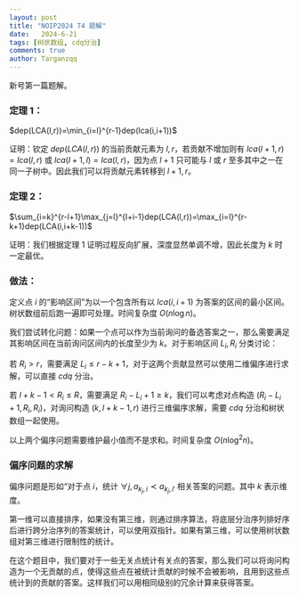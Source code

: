 ```yaml
---
layout: post
title: "NOIP2024 T4 题解"
date:   2024-6-21
tags: [树状数组, cdq分治]
comments: true
author: Targanzqq
---
```

新号第一篇题解。
### 定理 $1$：

$dep(LCA(l,r))=\min_{i=l}^{r-1}dep(lca(i,i+1))$

证明：钦定 $dep(LCA(l,r))$ 的当前贡献元素为 $l,r$，若贡献不增加则有 $lca(l+1,r)=lca(l,r)$ 或 $lca(l+1,l)=lca(l,r)$，因为点 $l+1$ 只可能与 $l$ 或 $r$ 至多其中之一在同一子树中。因此我们可以将贡献元素转移到 $l+1,r$。

### 定理 $2$：

$\sum_{i=k}^{r-l+1}\max_{j=l}^{l+i-1}dep(LCA(l,r))=\max_{i=l}^{r-k+1}dep(LCA(i,i+k-1))$

证明：我们根据定理 $1$ 证明过程反向扩展，深度显然单调不增，因此长度为 $k$ 时一定最优。

### 做法：
定义点 $i$ 的“影响区间”为以一个包含所有以 $lca(i,i+1)$ 为答案的区间的最小区间。树状数组前后跑一遍即可处理。时间复杂度 $O(n\log n)$。

我们尝试转化问题：如果一个点可以作为当前询问的备选答案之一，那么需要满足其影响区间在当前询问区间内的长度至少为 $k$。对于影响区间 $L_i,R_i$ 分类讨论：

若 $R_i>r$，需要满足 $L_i\le r-k+1$，对于这两个贡献显然可以使用二维偏序进行求解，可以直接 $cdq$ 分治。

若 $l+k-1<R_i\le R$，需要满足 $R_i-L_i+1\ge k$，我们可以考虑对点构造 $(R_i-L_i+1,R_i,R_i)$，对询问构造 $(k,l+k-1,r)$ 进行三维偏序求解，需要 $cdq$ 分治和树状数组一起使用。

以上两个偏序问题需要维护最小值而不是求和。时间复杂度 $O(n\log^2n)$。

### 偏序问题的求解
偏序问题是形如“对于点 $i$，统计 $\forall j,a_{k_j,i}\prec a_{k_j,i'}$ 相关答案的问题。其中 $k$ 表示维度。

第一维可以直接排序，如果没有第三维，则通过排序算法，将底层分治序列排好序后进行跨分治序列的答案统计，可以使用双指针。如果有第三维，可以使用树状数组对第三维进行限制性的统计。

在这个题目中，我们要对于一些无关点统计有关点的答案，那么我们可以将询问构造为一个无贡献的点，使得这些点在被统计贡献的时候不会被影响，且用到这些点统计到的贡献的答案。这样我们可以用相同级别的冗余计算来获得答案。
